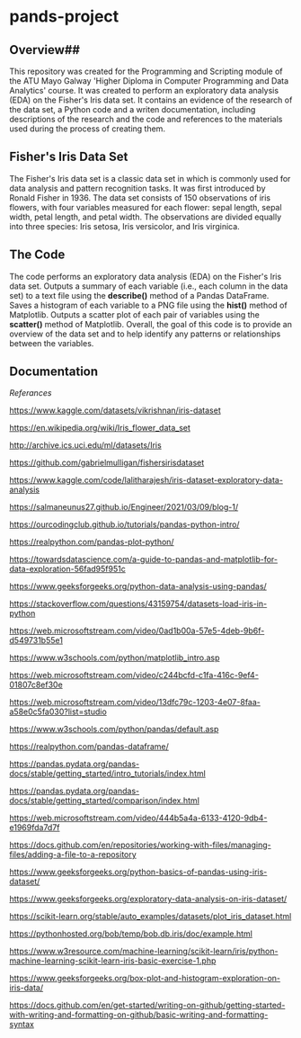 # pands-project

## Overview##
This repository was created for the Programming and Scripting module of the ATU Mayo Galway 'Higher Diploma in Computer Programming and Data Analytics' course. It was created to perform an exploratory data analysis (EDA) on the Fisher's Iris data set. It contains an evidence of the research of the data set, a Python code and a writen documentation, including descriptions of the research and the code and references to the materials used during the process of creating them. 

## Fisher's Iris Data Set ##
The Fisher's Iris data set is a classic data set in which is commonly used for data analysis and pattern recognition tasks. It was first introduced by Ronald Fisher in 1936. The data set consists of 150 observations of iris flowers, with four variables measured for each flower: sepal length, sepal width, petal length, and petal width. The observations are divided equally into three species: Iris setosa, Iris versicolor, and Iris virginica. 


## The Code ##

The code performs an exploratory data analysis (EDA) on the Fisher's Iris data set.
Outputs a summary of each variable (i.e., each column in the data set) to a text file using the **describe()** method of a Pandas DataFrame.
Saves a histogram of each variable to a PNG file using the **hist()** method of Matplotlib.
Outputs a scatter plot of each pair of variables using the **scatter()** method of Matplotlib.
Overall, the goal of this code is to provide an overview of the data set and to help identify any patterns or relationships between the variables.

## Documentation ##




*Referances*

https://www.kaggle.com/datasets/vikrishnan/iris-dataset

https://en.wikipedia.org/wiki/Iris_flower_data_set

http://archive.ics.uci.edu/ml/datasets/Iris

https://github.com/gabrielmulligan/fishersirisdataset

https://www.kaggle.com/code/lalitharajesh/iris-dataset-exploratory-data-analysis

https://salmaneunus27.github.io/Engineer/2021/03/09/blog-1/

https://ourcodingclub.github.io/tutorials/pandas-python-intro/

https://realpython.com/pandas-plot-python/

https://towardsdatascience.com/a-guide-to-pandas-and-matplotlib-for-data-exploration-56fad95f951c

https://www.geeksforgeeks.org/python-data-analysis-using-pandas/

https://stackoverflow.com/questions/43159754/datasets-load-iris-in-python

https://web.microsoftstream.com/video/0ad1b00a-57e5-4deb-9b6f-d549731b55e1

https://www.w3schools.com/python/matplotlib_intro.asp

https://web.microsoftstream.com/video/c244bcfd-c1fa-416c-9ef4-01807c8ef30e

https://web.microsoftstream.com/video/13dfc79c-1203-4e07-8faa-a58e0c5fa030?list=studio

https://www.w3schools.com/python/pandas/default.asp

https://realpython.com/pandas-dataframe/

https://pandas.pydata.org/pandas-docs/stable/getting_started/intro_tutorials/index.html

https://pandas.pydata.org/pandas-docs/stable/getting_started/comparison/index.html

https://web.microsoftstream.com/video/444b5a4a-6133-4120-9db4-e1969fda7d7f

https://docs.github.com/en/repositories/working-with-files/managing-files/adding-a-file-to-a-repository

https://www.geeksforgeeks.org/python-basics-of-pandas-using-iris-dataset/

https://www.geeksforgeeks.org/exploratory-data-analysis-on-iris-dataset/

https://scikit-learn.org/stable/auto_examples/datasets/plot_iris_dataset.html

https://pythonhosted.org/bob/temp/bob.db.iris/doc/example.html

https://www.w3resource.com/machine-learning/scikit-learn/iris/python-machine-learning-scikit-learn-iris-basic-exercise-1.php

https://www.geeksforgeeks.org/box-plot-and-histogram-exploration-on-iris-data/

https://docs.github.com/en/get-started/writing-on-github/getting-started-with-writing-and-formatting-on-github/basic-writing-and-formatting-syntax
